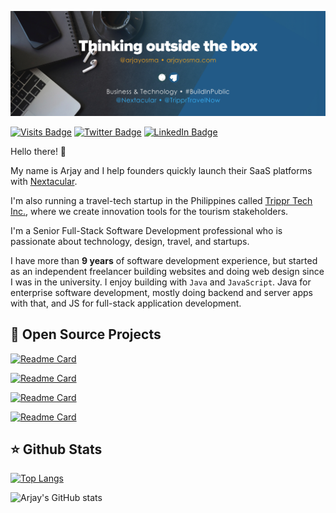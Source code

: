 [![Arjay's GitHub Banner](./github-profile.png)](https://arjayosma.com)

[![Visits Badge](https://badges.pufler.dev/visits/arjayosma/arjayosma)](https://arjayosma.com)
[![Twitter Badge](https://img.shields.io/badge/Twitter-Profile-informational?style=flat&logo=twitter&logoColor=white&color=1CA2F1)](https://twitter.com/arjayosma)
[![LinkedIn Badge](https://img.shields.io/badge/LinkedIn-Profile-informational?style=flat&logo=linkedin&logoColor=white&color=0D76A8)](https://www.linkedin.com/in/arjayosma)

Hello there! 👋

My name is Arjay and I help founders quickly launch their SaaS platforms with [Nextacular](https://nextacular.co).

I'm also running a travel-tech startup in the Philippines called [Trippr Tech Inc.](https://trippr.travel), where we create innovation tools for the tourism stakeholders.

I'm a Senior Full-Stack Software Development professional who is passionate about technology, design, travel, and startups.

I have more than **9 years** of software development experience, but started as an independent freelancer building websites and doing web design since I was in the university. I enjoy building with `Java` and `JavaScript`. Java for enterprise software development, mostly doing backend and server apps with that, and JS for full-stack application development.

## 🚀 Open Source Projects

[![Readme Card](https://github-readme-stats.vercel.app/api/pin/?username=arjayosma&repo=nextacular)](https://github.com/arjayosma/nextacular)

[![Readme Card](https://github-readme-stats.vercel.app/api/pin/?username=arjayosma&repo=noxion)](https://github.com/arjayosma/noxion)

[![Readme Card](https://github-readme-stats.vercel.app/api/pin/?username=arjayosma&repo=expo-firebase-phone-authentication)](https://github.com/arjayosma/expo-firebase-phone-authentication)

[![Readme Card](https://github-readme-stats.vercel.app/api/pin/?username=minaohh&repo=kuan-game)](https://github.com/minaohh/kuan-game)

## ⭐️ Github Stats

[![Top Langs](https://github-readme-stats.vercel.app/api/top-langs/?username=arjayosma&layout=compact)](https://github.com/anuraghazra/github-readme-stats)

![Arjay's GitHub stats](https://github-readme-stats.vercel.app/api?username=arjayosma&show_icons=true&theme=onedark)
